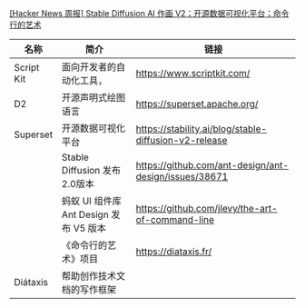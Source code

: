 [[Hacker News 周报] Stable Diffusion AI 作画 V2；开源数据可视化平台；命令行的艺术](https://www.bilibili.com/video/BV1Z24y1C793)
            <table>            <theader>
                <th>名称</th>
                <th>简介</th>
                <th>链接</th>
            </theader>            <tbody>                <tr>
                    <td>Script Kit</td>
                    <td>面向开发者的自动化工具，</td>
                    <td>https://www.scriptkit.com/ </td>
                </tr>                <tr>
                    <td>D2</td>
                    <td>开源声明式绘图语言</td>
                    <td>https://superset.apache.org/   </td>
                </tr>                <tr>
                    <td>Superset</td>
                    <td>开源数据可视化平台</td>
                    <td>https://stability.ai/blog/stable-diffusion-v2-release </td>
                </tr>                <tr>
                    <td></td>
                    <td>Stable Diffusion 发布2.0版本</td>
                    <td>https://github.com/ant-design/ant-design/issues/38671 </td>
                </tr>                <tr>
                    <td></td>
                    <td>蚂蚁 UI 组件库 Ant Design 发布 V5 版本</td>
                    <td>https://github.com/jlevy/the-art-of-command-line  </td>
                </tr>                <tr>
                    <td></td>
                    <td>《命令行的艺术》项目</td>
                    <td>https://diataxis.fr/</td>
                </tr>                <tr>
                    <td>Diátaxis</td>
                    <td>帮助创作技术文档的写作框架</td>
                    <td></td>
                </tr>            </tbody>            </table>
